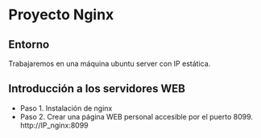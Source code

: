 # Proyecto Nginx

## Entorno
Trabajaremos en una máquina ubuntu server con IP estática. 

## Introducción a los servidores WEB
* Paso 1. Instalación de nginx 
* Paso 2. Crear una página WEB personal accesible por el puerto 8099. http://IP_nginx:8099